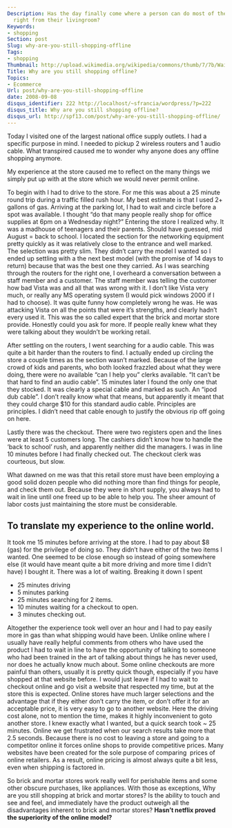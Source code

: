 ```yaml
---
Description: Has the day finally come where a person can do most of their shopping
  right from their livingroom?
Keywords:
- shopping
Section: post
Slug: why-are-you-still-shopping-offline
Tags:
- shopping
Thumbnail: http://upload.wikimedia.org/wikipedia/commons/thumb/7/7b/Waiting_in_line_at_a_food_store.JPG/300px-Waiting_in_line_at_a_food_store.JPG
Title: Why are you still shopping offline?
Topics:
- Ecommerce
Url: post/why-are-you-still-shopping-offline
date: 2008-09-08
disqus_identifier: 222 http://localhost/~sfrancia/wordpress/?p=222
disqus_title: Why are you still shopping offline?
disqus_url: http://spf13.com/post/why-are-you-still-shopping-offline/
---
```


Today I visited one of the largest national office supply outlets. I had
a specific purpose in mind. I needed to pickup 2 wireless routers and 1
audio cable. What transpired caused me to wonder why anyone does any
offline shopping anymore.

My experience at the store caused me to reflect on the many things we
simply put up with at the store which we would never permit online.

To begin with I had to drive to the store. For me this was about a 25
minute round trip during a traffic filled rush hour. My best estimate is
that I used 2+ gallons of gas. Arriving at the parking lot, I had to
wait and circle before a spot was available. I thought “do that many
people really shop for office supplies at 6pm on a Wednesday night?”
Entering the store I realized why. It was a madhouse of teenagers and
their parents. Should have guessed, mid August = back to school. I
located the section for the networking equipment pretty quickly as it
was relatively close to the entrance and well marked. The selection was
pretty slim. They didn’t carry the model I wanted so I ended up settling
with a the next best model (with the promise of 14 days to return)
because that was the best one they carried. As I was searching through
the routers for the right one, I overheard a conversation between a
staff member and a customer. The staff member was telling the customer
how bad Vista was and all that was wrong with it. I don’t like Vista
very much, or really any MS operating system (I would pick windows 2000
if I had to choose). It was quite funny how completely wrong he was. He
was attacking Vista on all the points that were it’s strengths, and
clearly hadn’t every used it. This was the so called expert that the
brick and mortar store provide. Honestly could you ask for more. If
people really knew what they were talking about they wouldn’t be working
retail.

After settling on the routers, I went searching for a audio cable. This
was quite a bit harder than the routers to find. I actually ended up
circling the store a couple times as the section wasn’t marked. Because
of the large crowd of kids and parents, who both looked frazzled about
what they were doing, there were no available “can I help you” clerks
available. “It can’t be that hard to find an audio cable”. 15 minutes
later I found the only one that they stocked. It was clearly a special
cable and marked as such. An “ipod dub cable”. I don’t really know what
that means, but apparently it meant that they could charge $10 for this
standard audio cable. Principles are principles. I didn’t need that
cable enough to justify the obvious rip off going on here.

Lastly there was the checkout. There were two registers open and the
lines were at least 5 customers long. The cashiers didn’t know how to
handle the ‘back to school’ rush, and apparently neither did the
managers. I was in line 10 minutes before I had finally checked out. The
checkout clerk was courteous, but slow.

What dawned on me was that this retail store must have been employing a
good solid dozen people who did nothing more than find things for
people, and check them out. Because they were in short supply, you
always had to wait in line until one freed up to be able to help you.
The sheer amount of labor costs just maintaining the store must be
considerable.

To translate my experience to the online world.
-----------------------------------------------

It took me 15 minutes before arriving at the store. I had to pay about
$8 (gas) for the privilege of doing so. They didn’t have either of the
two items I wanted. One seemed to be close enough so instead of going
somewhere else (it would have meant quite a bit more driving and more
time I didn’t have) I bought it. There was a lot of waiting. Breaking it
down I spent

-   25 minutes driving
-   5 minutes parking
-   25 minutes searching for 2 items.
-   10 minutes waiting for a checkout to open.
-   3 minutes checking out.

Altogether the experience took well over an hour and I had to pay easily
more in gas than what shipping would have been. Unlike online where I
usually have really helpful comments from others who have used the
product I had to wait in line to have the opportunity of talking to
someone who had been trained in the art of talking about things he has
never used, nor does he actually know much about. Some online checkouts
are more painful than others, usually it is pretty quick though,
especially if you have shopped at that website before. I would just
leave if I had to wait to checkout online and go visit a website that
respected my time, but at the store this is expected. Online stores have
much larger selections and the advantage that if they either don’t carry
the item, or don’t offer it for an acceptable price, it is very easy to
go to another website. Here the driving cost alone, not to mention the
time, makes it highly inconvenient to goto another store. I knew exactly
what I wanted, but a quick search took ~ 25 minutes. Online we get
frustrated when our search results take more that 2.5 seconds. Because
there is no cost to leaving a store and going to a competitor online it
forces online shops to provide competitive prices. Many websites have
been created for the sole purpose of comparing  prices of online
retailers. As a result, online pricing is almost always quite a bit
less, even when shipping is factored in.

So brick and mortar stores work really well for perishable items and
some other obscure purchases, like appliances. With those as exceptions,
Why are you still shopping at brick and mortar stores? Is the ability to
touch and see and feel, and immediately have the product outweigh all
the disadvantages inherent to brick and mortar stores? **Hasn’t netflix
proved the superiority of the online model?**

